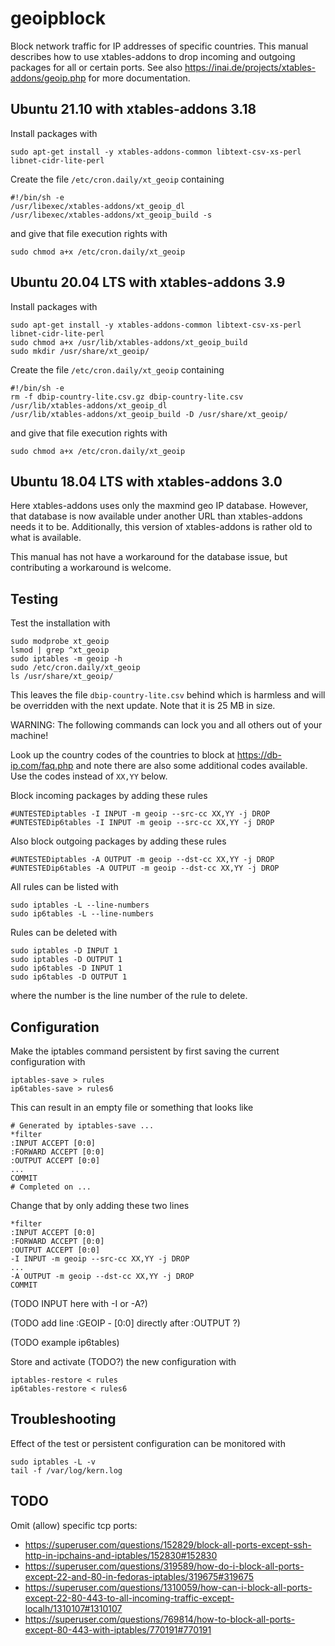 # geoipblock

Block network traffic for IP addresses of specific countries. This manual
describes how to use xtables-addons to drop incoming and outgoing packages for
all or certain ports. See also
https://inai.de/projects/xtables-addons/geoip.php for more documentation.

## Ubuntu 21.10 with xtables-addons 3.18

Install packages with

    sudo apt-get install -y xtables-addons-common libtext-csv-xs-perl libnet-cidr-lite-perl

Create the file `/etc/cron.daily/xt_geoip` containing

    #!/bin/sh -e
    /usr/libexec/xtables-addons/xt_geoip_dl
    /usr/libexec/xtables-addons/xt_geoip_build -s

and give that file execution rights with

    sudo chmod a+x /etc/cron.daily/xt_geoip

## Ubuntu 20.04 LTS with xtables-addons 3.9

Install packages with

    sudo apt-get install -y xtables-addons-common libtext-csv-xs-perl libnet-cidr-lite-perl
    sudo chmod a+x /usr/lib/xtables-addons/xt_geoip_build
    sudo mkdir /usr/share/xt_geoip/

Create the file `/etc/cron.daily/xt_geoip` containing

    #!/bin/sh -e
    rm -f dbip-country-lite.csv.gz dbip-country-lite.csv
    /usr/lib/xtables-addons/xt_geoip_dl
    /usr/lib/xtables-addons/xt_geoip_build -D /usr/share/xt_geoip/

and give that file execution rights with

    sudo chmod a+x /etc/cron.daily/xt_geoip

## Ubuntu 18.04 LTS with xtables-addons 3.0

Here xtables-addons uses only the maxmind geo IP database. However, that
database is now available under another URL than xtables-addons needs it to be.
Additionally, this version of xtables-addons is rather old to what is available.

This manual has not have a workaround for the database issue, but contributing
a workaround is welcome.

## Testing

Test the installation with

    sudo modprobe xt_geoip
    lsmod | grep ^xt_geoip
    sudo iptables -m geoip -h
    sudo /etc/cron.daily/xt_geoip
    ls /usr/share/xt_geoip/

This leaves the file `dbip-country-lite.csv` behind which is harmless and will
be overridden with the next update. Note that it is 25 MB in size.

WARNING: The following commands can lock you and all others out of your machine!

Look up the country codes of the countries to block at https://db-ip.com/faq.php
and note there are also some additional codes available. Use the codes instead
of `XX,YY` below.

Block incoming packages by adding these rules

    #UNTESTEDiptables -I INPUT -m geoip --src-cc XX,YY -j DROP
    #UNTESTEDip6tables -I INPUT -m geoip --src-cc XX,YY -j DROP

Also block outgoing packages by adding these rules

    #UNTESTEDiptables -A OUTPUT -m geoip --dst-cc XX,YY -j DROP
    #UNTESTEDip6tables -A OUTPUT -m geoip --dst-cc XX,YY -j DROP

All rules can be listed with

    sudo iptables -L --line-numbers
    sudo ip6tables -L --line-numbers

Rules can be deleted with

    sudo iptables -D INPUT 1
    sudo iptables -D OUTPUT 1
    sudo ip6tables -D INPUT 1
    sudo ip6tables -D OUTPUT 1

where the number is the line number of the rule to delete.    

## Configuration

Make the iptables command persistent by first saving the current configuration
with

    iptables-save > rules
    ip6tables-save > rules6

This can result in an empty file or something that looks like

    # Generated by iptables-save ...
    *filter
    :INPUT ACCEPT [0:0]
    :FORWARD ACCEPT [0:0]
    :OUTPUT ACCEPT [0:0]
    ...
    COMMIT
    # Completed on ...

Change that by only adding these two lines

    *filter
    :INPUT ACCEPT [0:0]
    :FORWARD ACCEPT [0:0]
    :OUTPUT ACCEPT [0:0]
    -I INPUT -m geoip --src-cc XX,YY -j DROP
    ...
    -A OUTPUT -m geoip --dst-cc XX,YY -j DROP
    COMMIT

(TODO INPUT here with -I or -A?)

(TODO add line :GEOIP - [0:0] directly after :OUTPUT ?)

(TODO example ip6tables)

Store and activate (TODO?) the new configuration with

    iptables-restore < rules
    ip6tables-restore < rules6

## Troubleshooting

Effect of the test or persistent configuration can be monitored with

    sudo iptables -L -v
    tail -f /var/log/kern.log 

## TODO

Omit (allow) specific tcp ports:
- https://superuser.com/questions/152829/block-all-ports-except-ssh-http-in-ipchains-and-iptables/152830#152830
- https://superuser.com/questions/319589/how-do-i-block-all-ports-except-22-and-80-in-fedoras-iptables/319675#319675
- https://superuser.com/questions/1310059/how-can-i-block-all-ports-except-22-80-443-to-all-incoming-traffic-except-localh/1310107#1310107
- https://superuser.com/questions/769814/how-to-block-all-ports-except-80-443-with-iptables/770191#770191
